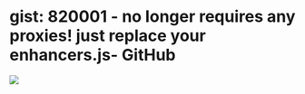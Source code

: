 <!--
id: 3223077026
link: http://tumblr.atmos.org/post/3223077026/gist-820001-no-longer-requires-any-proxies
slug: gist-820001-no-longer-requires-any-proxies
date: Thu Feb 10 2011 15:03:47 GMT-0800 (PST)
publish: 2011-02-010
tags: 
title: gist: 820001 - no longer requires any proxies! just replace your enhancers.js- GitHub
-->


gist: 820001 - no longer requires any proxies! just replace your enhancers.js- GitHub
=====================================================================================

![](http://25.media.tumblr.com/tumblr_lgfc2c6R1G1qz4sngo1_250.jpg)

